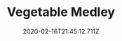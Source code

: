 ---
templateKey: blog-post
title: Vegetable Medley
type: cooking
energy: 165
health: 74
description: This is very nutritious. 
featuredpost: false
date: 2020-02-16T21:45:12.711Z
featuredimage: /img/Vegetable_Medley.png
sellPrice: 120
tags:
  - Tomato
  - Beet
  - edible
---